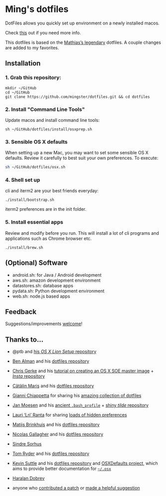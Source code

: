 # Ming's dotfiles
DotFiles allows you quickly set up environment on a newly installed macos.

Check [this](http://dotfiles.github.io) out if you need more info.

This dotfiles is based on the [Mathias’s legendary](https://github.com/mathiasbynens/dotfiles) dotfiles. A couple
changes are added to my favorites.

## Installation

### 1. Grab this repository:
```
mkdir ~/GitHub
cd ~/GitHub
git clone https://github.com/mingster/dotfiles.git && cd dotfiles
```
### 2. Install "Command Line Tools"
Update macos and install command line tools:
```
sh ~/GitHub/dotfiles/install/osxprep.sh
```
### 3. Sensible OS X defaults
When setting up a new Mac, you may want to set some sensible OS X defaults.  Review it carefully to best suit your own preferences.  To execute:
```bash
sh ~/GitHub/dotfiles/osx.sh
```
### 4. Shell set up
cli and iterm2 are your best friends everyday:
```
./install/bootstrap.sh
```
iterm2 preferences are in the init folder.

### 5. Install essential apps
Review and modify before you run. This will install a lot of cli programs and applications such as Chrome browser etc.
```
./install/brew.sh
```

## (Optional) Software
* android.sh: for Java / Android development
* aws.sh: amazon development environment
* datastores.sh: database apps
* pydata.sh: Python development environment
* web.sh: node.js based apps


## Feedback
Suggestions/improvements
[welcome](https://github.com/mingster/dotfiles/issues)!


## Thanks to…
* @ptb and [his _OS X Lion Setup_ repository](https://github.com/ptb/Mac-OS-X-Lion-Setup)
* [Ben Alman](http://benalman.com/) and his [dotfiles repository](https://github.com/cowboy/dotfiles)
* [Chris Gerke](http://www.randomsquared.com/) and his [tutorial on creating an OS X SOE master image](http://chris-gerke.blogspot.com/2012/04/mac-osx-soe-master-image-day-7.html) + [_Insta_ repository](https://github.com/cgerke/Insta)
* [Cãtãlin Mariş](https://github.com/alrra) and his [dotfiles repository](https://github.com/alrra/dotfiles)
* [Gianni Chiappetta](http://gf3.ca/) for sharing his [amazing collection of dotfiles](https://github.com/gf3/dotfiles)
* [Jan Moesen](http://jan.moesen.nu/) and his [ancient `.bash_profile`](https://gist.github.com/1156154) + [shiny _tilde_ repository](https://github.com/janmoesen/tilde)
* [Lauri ‘Lri’ Ranta](http://lri.me/) for sharing [loads of hidden preferences](http://osxnotes.net/defaults.html)
* [Matijs Brinkhuis](http://hotfusion.nl/) and his [dotfiles repository](https://github.com/matijs/dotfiles)
* [Nicolas Gallagher](http://nicolasgallagher.com/) and his [dotfiles repository](https://github.com/necolas/dotfiles)
* [Sindre Sorhus](http://sindresorhus.com/)
* [Tom Ryder](http://blog.sanctum.geek.nz/) and his [dotfiles repository](https://github.com/tejr/dotfiles)
* [Kevin Suttle](http://kevinsuttle.com/) and his [dotfiles repository](https://github.com/kevinSuttle/dotfiles) and [OSXDefaults project](https://github.com/kevinSuttle/OSXDefaults), which aims to provide better documentation for [`~/.osx`](http://mths.be/osx)
* [Haralan Dobrev](http://hkdobrev.com/)

* anyone who [contributed a patch](https://github.com/mingster/dotfiles/contributors) or [made a helpful suggestion](https://github.com/mingster/dotfiles/issues)
